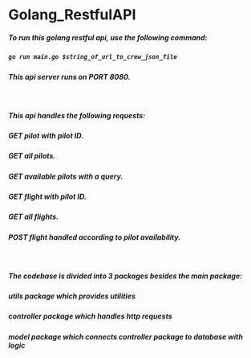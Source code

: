 # Golang_RestfulAPI

##### To run this golang restful api, use the following command:
##### ```go run main.go $string_of_url_to_crew_json_file```
##### This api server runs on PORT 8080.
<br/>

##### This api handles the following requests:
##### *GET pilot with pilot ID.*
##### *GET all pilots.*
##### *GET available pilots with a query.*
##### *GET flight with pilot ID.*
##### *GET all flights.*
##### *POST flight handled according to pilot availability.*
<br/>

##### The codebase is divided into 3 packages besides the main package:
##### *utils package which provides utilities*
##### *controller package which handles http requests*
##### *model package which connects controller package to database with logic*
